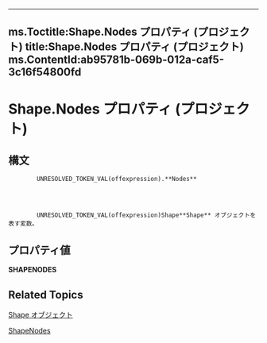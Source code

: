 
---
ms.Toctitle:Shape.Nodes プロパティ (プロジェクト)
title:Shape.Nodes プロパティ (プロジェクト)
ms.ContentId:ab95781b-069b-012a-caf5-3c16f54800fd
---
# Shape.Nodes プロパティ (プロジェクト)





## 構文

            UNRESOLVED_TOKEN_VAL(offexpression).**Nodes**




            UNRESOLVED_TOKEN_VAL(offexpression)Shape**Shape** オブジェクトを表す変数。



## プロパティ値
**SHAPENODES**



## Related Topics

[Shape オブジェクト](d2b32bcd-5595-a4a7-9772-feb25fd0103a.md)

[ShapeNodes](http://msdn.microsoft.com/en-us/library/office/ff822109(v=office.15))





